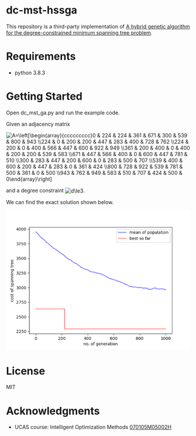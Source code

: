 # dc-mst-hssga

This repository is a third-party implementation of [A hybrid genetic algorithm for the degree-constrained minimum spanning tree problem](https://doi.org/10.1007/S00500-019-04051-X).

# Requirements

- python 3.8.3

# Getting Started

Open dc_mst_ga.py and run the example code.

Given an adjacency matrix

<img src="http://www.sciweavers.org/tex2img.php?eq=A%3D%5Cleft%5B%5Cbegin%7Barray%7D%7Bccccccccc%7D%0A0%20%26%20224%20%26%20224%20%26%20361%20%26%20671%20%26%20300%20%26%20539%20%26%20800%20%26%20943%20%5C%5C%0A224%20%26%200%20%26%20200%20%26%20200%20%26%20447%20%26%20283%20%26%20400%20%26%20728%20%26%20762%20%5C%5C%0A224%20%26%20200%20%26%200%20%26%20400%20%26%20566%20%26%20447%20%26%20600%20%26%20922%20%26%20949%20%5C%5C%0A361%20%26%20200%20%26%20400%20%26%200%20%26%20400%20%26%20200%20%26%20200%20%26%20539%20%26%20583%20%5C%5C%0A671%20%26%20447%20%26%20566%20%26%20400%20%26%200%20%26%20600%20%26%20447%20%26%20781%20%26%20510%20%5C%5C%0A300%20%26%20283%20%26%20447%20%26%20200%20%26%20600%20%26%200%20%26%20283%20%26%20500%20%26%20707%20%5C%5C%0A539%20%26%20400%20%26%20600%20%26%20200%20%26%20447%20%26%20283%20%26%200%20%26%20361%20%26%20424%20%5C%5C%0A800%20%26%20728%20%26%20922%20%26%20539%20%26%20781%20%26%20500%20%26%20361%20%26%200%20%26%20500%20%5C%5C%0A943%20%26%20762%20%26%20949%20%26%20583%20%26%20510%20%26%20707%20%26%20424%20%26%20500%20%26%200%0A%5Cend%7Barray%7D%5Cright%5D&bc=White&fc=Black&im=jpg&fs=12&ff=arev&edit=0" align="center" border="0" alt="A=\left[\begin{array}{ccccccccc}0 & 224 & 224 & 361 & 671 & 300 & 539 & 800 & 943 \\224 & 0 & 200 & 200 & 447 & 283 & 400 & 728 & 762 \\224 & 200 & 0 & 400 & 566 & 447 & 600 & 922 & 949 \\361 & 200 & 400 & 0 & 400 & 200 & 200 & 539 & 583 \\671 & 447 & 566 & 400 & 0 & 600 & 447 & 781 & 510 \\300 & 283 & 447 & 200 & 600 & 0 & 283 & 500 & 707 \\539 & 400 & 600 & 200 & 447 & 283 & 0 & 361 & 424 \\800 & 728 & 922 & 539 & 781 & 500 & 361 & 0 & 500 \\943 & 762 & 949 & 583 & 510 & 707 & 424 & 500 & 0\end{array}\right]" width="482" height="182" />

and a degree constraint <img src="http://www.sciweavers.org/tex2img.php?eq=d%5Cle3&bc=White&fc=Black&im=jpg&fs=12&ff=arev&edit=0" align="center" border="0" alt="d\le3" width="47" height="17" />.

We can find the exact solution shown below. 

![example](example.png)

# License

MIT

# Acknowledgments

- UCAS course: Intelligent Optimization Methods [070105M05002H](http://jwxk.ucas.ac.cn/course/courseplan/184399)